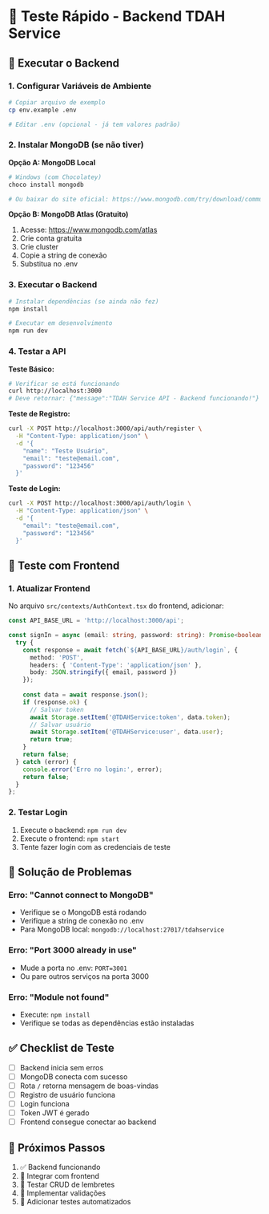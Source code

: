 # 🧪 Teste Rápido - Backend TDAH Service

## 🚀 Executar o Backend

### 1. Configurar Variáveis de Ambiente

```bash
# Copiar arquivo de exemplo
cp env.example .env

# Editar .env (opcional - já tem valores padrão)
```

### 2. Instalar MongoDB (se não tiver)

**Opção A: MongoDB Local**
```bash
# Windows (com Chocolatey)
choco install mongodb

# Ou baixar do site oficial: https://www.mongodb.com/try/download/community
```

**Opção B: MongoDB Atlas (Gratuito)**
1. Acesse: https://www.mongodb.com/atlas
2. Crie conta gratuita
3. Crie cluster
4. Copie a string de conexão
5. Substitua no .env

### 3. Executar o Backend

```bash
# Instalar dependências (se ainda não fez)
npm install

# Executar em desenvolvimento
npm run dev
```

### 4. Testar a API

**Teste Básico:**
```bash
# Verificar se está funcionando
curl http://localhost:3000
# Deve retornar: {"message":"TDAH Service API - Backend funcionando!"}
```

**Teste de Registro:**
```bash
curl -X POST http://localhost:3000/api/auth/register \
  -H "Content-Type: application/json" \
  -d '{
    "name": "Teste Usuário",
    "email": "teste@email.com",
    "password": "123456"
  }'
```

**Teste de Login:**
```bash
curl -X POST http://localhost:3000/api/auth/login \
  -H "Content-Type: application/json" \
  -d '{
    "email": "teste@email.com",
    "password": "123456"
  }'
```

## 📱 Teste com Frontend

### 1. Atualizar Frontend

No arquivo `src/contexts/AuthContext.tsx` do frontend, adicionar:

```typescript
const API_BASE_URL = 'http://localhost:3000/api';

const signIn = async (email: string, password: string): Promise<boolean> => {
  try {
    const response = await fetch(`${API_BASE_URL}/auth/login`, {
      method: 'POST',
      headers: { 'Content-Type': 'application/json' },
      body: JSON.stringify({ email, password })
    });
    
    const data = await response.json();
    if (response.ok) {
      // Salvar token
      await Storage.setItem('@TDAHService:token', data.token);
      // Salvar usuário
      await Storage.setItem('@TDAHService:user', data.user);
      return true;
    }
    return false;
  } catch (error) {
    console.error('Erro no login:', error);
    return false;
  }
};
```

### 2. Testar Login

1. Execute o backend: `npm run dev`
2. Execute o frontend: `npm start`
3. Tente fazer login com as credenciais de teste

## 🔧 Solução de Problemas

### Erro: "Cannot connect to MongoDB"
- Verifique se o MongoDB está rodando
- Verifique a string de conexão no .env
- Para MongoDB local: `mongodb://localhost:27017/tdahservice`

### Erro: "Port 3000 already in use"
- Mude a porta no .env: `PORT=3001`
- Ou pare outros serviços na porta 3000

### Erro: "Module not found"
- Execute: `npm install`
- Verifique se todas as dependências estão instaladas

## ✅ Checklist de Teste

- [ ] Backend inicia sem erros
- [ ] MongoDB conecta com sucesso
- [ ] Rota `/` retorna mensagem de boas-vindas
- [ ] Registro de usuário funciona
- [ ] Login funciona
- [ ] Token JWT é gerado
- [ ] Frontend consegue conectar ao backend

## 🎯 Próximos Passos

1. ✅ Backend funcionando
2. 🔄 Integrar com frontend
3. 🔄 Testar CRUD de lembretes
4. 🔄 Implementar validações
5. 🔄 Adicionar testes automatizados 